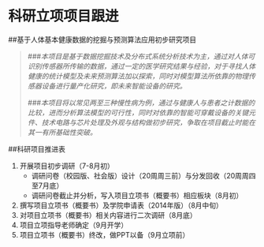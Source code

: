 科研立项项目跟进
=========

##基于人体基本健康数据的挖掘与预测算法应用初步研究项目

> ###*本项目是基于数据挖掘技术及分布式系统分析技术为主，通过对人体可识别传感器所传输的数据，通过一定的医学研究结果与经验，对于寻找人体健康的统计模型及未来预测算法加以探索，同时对模型算法所依靠的物理传感器设备进行量产化研究，即未来智能设备的研究。*
> 
> ###*本项目将以常见两至三种慢性病为例，通过与健康人与患者之计数据的比较，进而分析算法模型的可行性，同时对依靠的智能可穿戴设备的关键元件、技术电路与芯片处理及外观与结构做初步研究，争取在项目截止时能在其一有所基础性突破。*

##科研项目推进表

1. 开展项目初步调研（7-8月初）
	* 调研问卷（校园版、社会版）设计（20周周三前）与分发回收（20周周四至7月底）
	* 调研问卷截止并分析，写入项目立项书（概要书）相应板块（8月初）
2. 撰写项目立项书（概要书）及学院申请表（2014年版）（8月中旬）
3. 对项目立项书（概要书）相关内容进行二次调研（8月底）
4. 项目立项指导老师确定（9月开学）
5. 项目立项书（概要书）终改，做PPT以备（9月立项前）